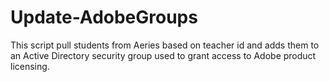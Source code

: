 # Update-AdobeGroups
This script pull students from Aeries based on teacher id and adds them to an
Active Directory security group used to grant access to Adobe product licensing.